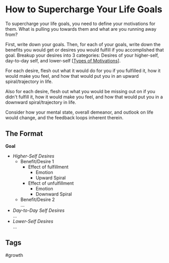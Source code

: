# How to Supercharge Your Life Goals

To supercharge your life goals, you need to define your motivations for them. What is pulling you towards them and what are you running away from?  

First, write down your goals. Then, for each of your goals, write down the benefits you would get or desires you would fulfill if you accomplished that goal. Breakup your desires into 3 categories: Desires of your higher-self, day-to-day self, and lower-self [[Types of Motivations](../202402280215)].  

For each desire, flesh out what it would do for you if you fulfilled it, how it would make you feel, and how that would put you in an upward spiral/trajectory in life.  

Also for each desire, flesh out what you would be missing out on if you didn't fulfill it, how it would make you feel, and how that would put you in a downward spiral/trajectory in life.  

Consider how your mental state, overall demeanor, and outlook on life would change, and the feedback loops inherent therein.  

## The Format
**Goal**
* *Higher-Self Desires*
    * Benefit/Desire 1
        * Effect of fulfillment  
            * Emotion  
            * Upward Spiral  
        * Effect of unfulfillment  
            * Emotion  
            * Downward Spiral  
    * Benefit/Desire 2  
    ...
* *Day-to-Day Self Desires*  
...
* *Lower-Self Desires*  
...

## Tags
#growth
